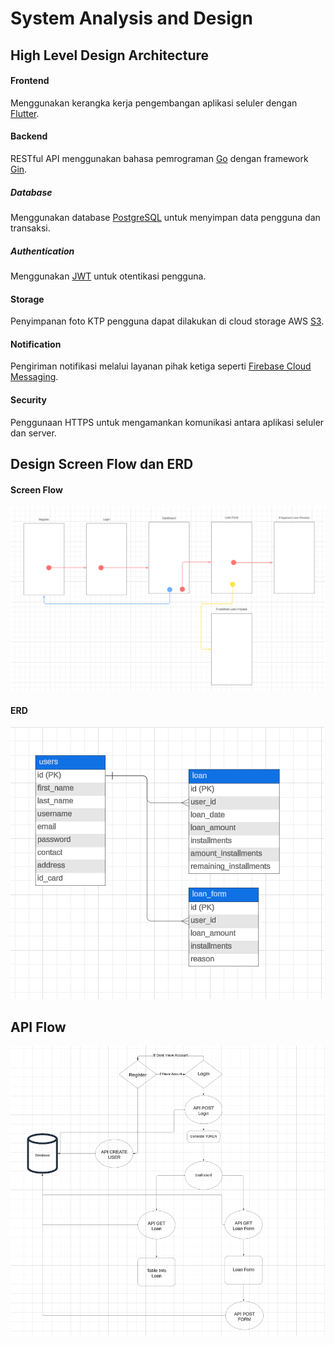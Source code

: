 # System Analysis and Design

## High Level Design Architecture

#### Frontend
Menggunakan kerangka kerja pengembangan aplikasi seluler dengan [Flutter](https://flutter.dev/).
#### Backend
RESTful API menggunakan bahasa pemrograman [Go](https://golang.org/) dengan framework [Gin](https://gin-gonic.com/).
##### Database
Menggunakan database [PostgreSQL](https://www.postgresql.org/) untuk menyimpan data pengguna dan transaksi.
##### Authentication
Menggunakan [JWT](https://jwt.io/) untuk otentikasi pengguna.
#### Storage
Penyimpanan foto KTP pengguna dapat dilakukan di cloud storage AWS [S3](https://aws.amazon.com/s3/).
#### Notification
Pengiriman notifikasi melalui layanan pihak ketiga seperti [Firebase Cloud Messaging](https://firebase.google.com/docs/cloud-messaging).
#### Security
Penggunaan HTTPS untuk mengamankan komunikasi antara aplikasi seluler dan server.

## Design Screen Flow dan ERD
#### Screen Flow
![Screen Flow](screenflow.png)
#### ERD
![ERD](ERD.png)

## API Flow
![API Flow](apiflow.png)